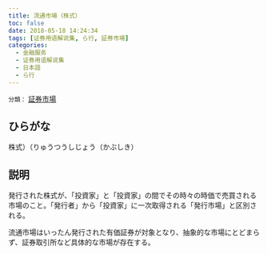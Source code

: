 ```yaml
---
title: 流通市場（株式）
toc: false
date: 2018-05-18 14:24:34
tags: [证券用语解说集, ら行, 証券市場]
categories:
  - 金融服务
  - 证券用语解说集
  - 日本語
  - ら行
---
```


`分類：` [証券市場](/tags/証券市場/)

## ひらがな

株式）（りゅうつうしじょう（かぶしき）

## 説明

発行された株式が、「投資家」と「投資家」の間でその時々の時価で売買される市場のこと。「発行者」から「投資家」に一次取得される「発行市場」と区別される。

流通市場はいったん発行された有価証券が対象となり、抽象的な市場にとどまらず、証券取引所など具体的な市場が存在する。
